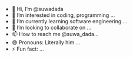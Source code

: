 - 👋 Hi, I’m @suwadada
- 👀 I’m interested in coding, programming ...
- 🌱 I’m currently learning software engineering ...
- 💞️ I’m looking to collaborate on ...
- 📫 How to reach me @suwa_dada...
- 😄 Pronouns: Literally him ...
- ⚡ Fun fact: ...

<!---
suwadada/suwadada is a ✨ special ✨ repository because its `README.md` (this file) appears on your GitHub profile.
You can click the Preview link to take a look at your changes.
--->
